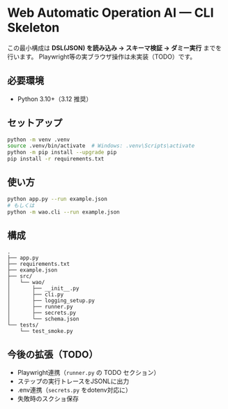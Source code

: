 # Web Automatic Operation AI — CLI Skeleton

この最小構成は **DSL(JSON) を読み込み → スキーマ検証 → ダミー実行** までを行います。
Playwright等の実ブラウザ操作は未実装（TODO）です。

## 必要環境
- Python 3.10+（3.12 推奨）

## セットアップ
```bash
python -m venv .venv
source .venv/bin/activate  # Windows: .venv\Scripts\activate
python -m pip install --upgrade pip
pip install -r requirements.txt
```

## 使い方
```bash
python app.py --run example.json
# もしくは
python -m wao.cli --run example.json
```

## 構成
```
.
├── app.py
├── requirements.txt
├── example.json
├── src/
│   └── wao/
│       ├── __init__.py
│       ├── cli.py
│       ├── logging_setup.py
│       ├── runner.py
│       ├── secrets.py
│       └── schema.json
└── tests/
    └── test_smoke.py
```

## 今後の拡張（TODO）
- Playwright連携（`runner.py` の TODO セクション）
- ステップの実行トレースをJSONLに出力
- .env連携（`secrets.py` をdotenv対応に）
- 失敗時のスクショ保存

